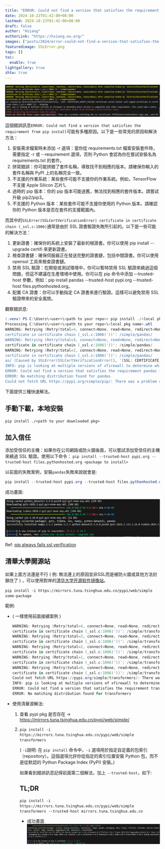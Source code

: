 ```yaml
---
title: "ERROR: Could not find a version that satisfies the requirement from pip install"
date: 2024-10-23T01:42:00+08:00
lastmod: 2024-10-23T01:42:00+08:00
draft: false
author: "Hsiang"
authorLink: "https://hsiang.eu.org/"
images: ["posts/2024/error-could-not-find-a-version-that-satisfies-the-requirement-from-pip-install/SSLError.png"]
featuredimage: SSLError.png
tags: []
toc:
  enable: true
lightgallery: true
zhtw: true
---
```

![SSLError.png](SSLError.png "SSLError")

這個錯誤訊息`ERROR: Could not find a version that satisfies the requirement from pip install`可能有多種原因。以下是一些常見的原因和解決方法：
1. 安裝需求檔案時未添加 -r 選項：當你從 requirements.txt 檔案安裝套件時，需要指定 -r 或 --requirement 選項，否則 Python 會認為你在嘗試安裝名為 requirements.txt 的套件。
2. 拼寫錯誤：你可能拼錯了套件名稱，導致找不到相應的版本。請確保你輸入的套件名稱與 PyPI 上的名稱完全一致。
3. 不支援的作業系統：某些套件可能不支援你的作業系統。例如，TensorFlow 不支援 Apple Silicon 芯片1。
4. 過時的 pip 版本：你的 pip 版本可能過舊，無法找到相應的套件版本。請嘗試升級 pip2/pip3。
5. 不支援的 Python 版本：某些套件可能不支援你使用的 Python 版本。請確認你的 Python 版本是否在套件的支援範圍內。

而其中的`SSLError(SSLCertVerificationError) certificate in certificate chain (_ssl.c:1006)`通常是由於 SSL 證書驗證失敗所引起的。以下是一些可能的解決方法：
1. 更新證書：確保你的系統上安裝了最新的根證書。你可以使用 pip install --upgrade certifi 來更新證書。
2. 檢查證書鏈：確保伺服器正在發送完整的證書鏈，包括中間證書。你可以使用 openssl 工具來檢查證書鏈。
3. 禁用 SSL 驗證：在開發或測試環境中，你可以暫時禁用 SSL 驗證來繞過這個問題，但這不建議在生產環境中使用。你可以在 pip 命令中添加 --trusted-host 參數，例如：pip install pandas --trusted-host pypi.org --trusted-host files.pythonhosted.org。
4. 配置 CA 證書：你可以手動指定 CA 證書來進行驗證。這樣可以避免禁用 SSL 驗證帶來的安全風險。

觀察錯訊息:
```ps1
(.venv) PS C:\Users\<user>\<path to your repo>> pip install ./<local pkg name>.whl
Processing C:\Users\<user>\<path to your repo>\<local pkg name>.whl
WARNING: Retrying (Retry(total=4, connect=None, read=None, redirect=None, status=None)) after connection broken by 'SSLError(SSLCertVerificationEr
certificate in certificate chain (_ssl.c:1006)'))': /simple/pandas/
WARNING: Retrying (Retry(total=3, connect=None, read=None, redirect=None, status=None)) after connection broken by 'SSLError(SSLCertVerificationEr
certificate in certificate chain (_ssl.c:1006)'))': /simple/pandas/
WARNING: Retrying (Retry(total=2, connect=None, read=None, redirect=None, status=None)) after connection broken by 'SSLError(SSLCertVerificationEr
certificate in certificate chain (_ssl.c:1006)'))': /simple/pandas/
as/ (Caused by SSLError(SSLCertVerificationError(1, '[SSL: CERTIFICATE_VERIFY_FAILED] certificate verify failed: self-signed certificate in certificate chain (_ssl.c:1006)'))) - skipping
INFO: pip is looking at multiple versions of xfirewall to determine which version is compatible with other requirements. This could take a while.
ERROR: Could not find a version that satisfies the requirement pandas (from xfirewall) (from versions: none)
ERROR: No matching distribution found for pandas
Could not fetch URL https://pypi.org/simple/pip/: There was a problem confirming the ssl certificate: HTTPSConnectionPool(host='pypi.org', port=443): Max retries exceeded with url: /simple/pip/ (Caused by SSLError(SSLCertVerificationError(1, '[SSL: CERTIFICATE_VERIFY_FAILED] certificate verify failed: self-signed certificate in certificate chain (_ssl.c:1006)'))) - skipping
```
下面提供三種快速解法。

## 手動下載，本地安裝
`pip install ./<path to your downloaded pkg>`

## 加入信任
添加受信任的主機：如果你在公司網路或防火牆後面，可以嘗試添加受信任的主機來繞過 SSL 驗證。使用以下命令：
`pip install --trusted-host pypi.org --trusted-host files.pythonhosted.org <package to install>`

以前面的失敗案例，安裝`pandas`失敗來說就會是:
```ps1
pip install --trusted-host pypi.org --trusted-host files.pythonhosted.org pandas
```
成功畫面:

![Successfully installed.png](Successfully%20installed.png "Successfully installed")

Ref: [pip always fails ssl verification](https://stackoverflow.com/questions/49324802/pip-always-fails-ssl-verification)

## 清華大學開源站
如果上面方法還是不行 ( 例: 無法連上的原因並非SSL而是被防火牆或其他方法封鎖住了 ) ，可以使用對岸的[清华大学开源软件镜像站](https://mirrors.tuna.tsinghua.edu.cn/help/pypi/)。

`pip install -i https://mirrors.tuna.tsinghua.edu.cn/pypi/web/simple some-package`

範例: 
- ( 一樣使用前面接續案例 )
    ```ps1
    WARNING: Retrying (Retry(total=4, connect=None, read=None, redirect=None, status=None)) after connection broken by 'SSLError(SSLCertVerificationError(1, '[SSL: CERTIFICATE_VERIFY_FAILED] certificate verify failed: self-signed 
    certificate in certificate chain (_ssl.c:1006)'))': /simple/transformers/
    WARNING: Retrying (Retry(total=3, connect=None, read=None, redirect=None, status=None)) after connection broken by 'SSLError(SSLCertVerificationError(1, '[SSL: CERTIFICATE_VERIFY_FAILED] certificate verify failed: self-signed 
    certificate in certificate chain (_ssl.c:1006)'))': /simple/transformers/
    WARNING: Retrying (Retry(total=2, connect=None, read=None, redirect=None, status=None)) after connection broken by 'SSLError(SSLCertVerificationError(1, '[SSL: CERTIFICATE_VERIFY_FAILED] certificate verify failed: self-signed 
    certificate in certificate chain (_ssl.c:1006)'))': /simple/transformers/
    WARNING: Retrying (Retry(total=1, connect=None, read=None, redirect=None, status=None)) after connection broken by 'SSLError(SSLCertVerificationError(1, '[SSL: CERTIFICATE_VERIFY_FAILED] certificate verify failed: self-signed 
    certificate in certificate chain (_ssl.c:1006)'))': /simple/transformers/
    WARNING: Retrying (Retry(total=0, connect=None, read=None, redirect=None, status=None)) after connection broken by 'SSLError(SSLCertVerificationError(1, '[SSL: CERTIFICATE_VERIFY_FAILED] certificate verify failed: self-signed 
    certificate in certificate chain (_ssl.c:1006)'))': /simple/transformers/
    Could not fetch URL https://pypi.org/simple/transformers/: There was a problem confirming the ssl certificate: HTTPSConnectionPool(host='pypi.org', port=443): Max retries exceeded with url: /simple/transformers/ (Caused by SSLError(SSLCertVerificationError(1, '[SSL: CERTIFICATE_VERIFY_FAILED] certificate verify failed: self-signed certificate in certificate chain (_ssl.c:1006)'))) - skipping
    INFO: pip is looking at multiple versions of xfirewall to determine which version is compatible with other requirements. This could take a while.
    ERROR: Could not find a version that satisfies the requirement transformers (from xfirewall) (from versions: none)
    ERROR: No matching distribution found for transformers
    ```
- 使用清華源解法:
    1. 查看 pypi pkg 是否存在 -> https://mirrors.tuna.tsinghua.edu.cn/pypi/web/simple/
    2. `pip install -i https://mirrors.tuna.tsinghua.edu.cn/pypi/web/simple transformers`
        
        ( `-i`說明: 在 `pip install` 命令中，`-i` 選項用於指定自定義的包索引（repository）。這個選項允許你從指定的索引位置安裝 Python 包，而不是從默認的 Python Package Index (PyPI) 安裝。)

        如果看到錯誤訊息記得前面第二個解法，加上 `--trusted-host`，如下:

        ## TL;DR
        `pip install -i https://mirrors.tuna.tsinghua.edu.cn/pypi/web/simple transformers --trusted-host mirrors.tuna.tsinghua.edu.cn`

        + 成功畫面
            ![Installing collected packages from mirrors.tuna.tsinghua.edu.cn.png](Installing%20collected%20packages%20from%20mirrors.tuna.tsinghua.edu.cn.png "Installing collected packages from mirrors.tuna.tsinghua.edu.cn")